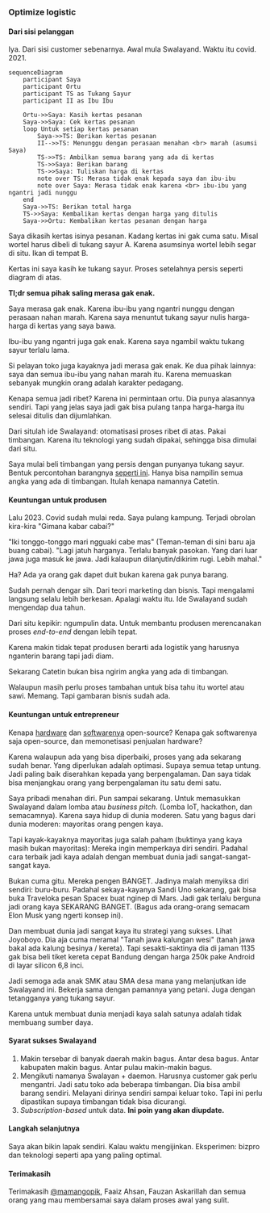 ### Optimize logistic
#### Dari sisi pelanggan

Iya. Dari sisi customer sebenarnya. Awal mula Swalayand. Waktu itu covid. 2021.

```mermaid
sequenceDiagram
    participant Saya
    participant Ortu
    participant TS as Tukang Sayur
    participant II as Ibu Ibu

    Ortu->>Saya: Kasih kertas pesanan
    Saya->>Saya: Cek kertas pesanan
    loop Untuk setiap kertas pesanan
        Saya->>TS: Berikan kertas pesanan
        II-->>TS: Menunggu dengan perasaan menahan <br> marah (asumsi Saya)
        TS->>TS: Ambilkan semua barang yang ada di kertas
        TS->>Saya: Berikan barang 
        TS->>Saya: Tuliskan harga di kertas
        note over TS: Merasa tidak enak kepada saya dan ibu-ibu
        note over Saya: Merasa tidak enak karena <br> ibu-ibu yang ngantri jadi nunggu
    end
    Saya->>TS: Berikan total harga
    TS->>Saya: Kembalikan kertas dengan harga yang ditulis
    Saya->>Ortu: Kembalikan kertas pesanan dengan harga
```

Saya dikasih kertas isinya pesanan. Kadang kertas ini gak cuma satu. Misal wortel harus dibeli di tukang sayur A. Karena asumsinya wortel lebih segar di situ. Ikan di tempat B.

Kertas ini saya kasih ke tukang sayur. Proses setelahnya persis seperti diagram di atas.

**Tl;dr semua pihak saling merasa gak enak.**

Saya merasa gak enak. Karena ibu-ibu yang ngantri nunggu dengan perasaan nahan marah. Karena saya menuntut tukang sayur nulis harga-harga di kertas yang saya bawa.

Ibu-ibu yang ngantri juga gak enak. Karena saya ngambil waktu tukang sayur terlalu lama.

Si pelayan toko juga kayaknya jadi merasa gak enak. Ke dua pihak lainnya: saya dan semua ibu-ibu yang nahan marah itu. Karena memuaskan sebanyak mungkin orang adalah karakter pedagang.

Kenapa semua jadi ribet? Karena ini permintaan ortu. Dia punya alasannya sendiri. Tapi yang jelas saya jadi gak bisa pulang tanpa harga-harga itu selesai ditulis dan dijumlahkan.

Dari situlah ide Swalayand: otomatisasi proses ribet di atas. Pakai timbangan. Karena itu teknologi yang sudah dipakai, sehingga bisa dimulai dari situ.

Saya mulai beli timbangan yang persis dengan punyanya tukang sayur. Bentuk percontohan barangnya [seperti ini](https://github.com/Swalayand/catetin/blob/main/images/photo_2021-07-05_14-14-28.jpg). Hanya bisa nampilin semua angka yang ada di timbangan. Itulah kenapa namannya Catetin.

#### Keuntungan untuk produsen

Lalu 2023. Covid sudah mulai reda. Saya pulang kampung. Terjadi obrolan kira-kira "Gimana kabar cabai?"

"Iki tonggo-tonggo mari ngguaki cabe mas" (Teman-teman di sini baru aja buang cabai). "Lagi jatuh harganya. Terlalu banyak pasokan. Yang dari luar jawa juga masuk ke jawa. Jadi kalaupun dilanjutin/dikirim rugi. Lebih mahal." 

Ha? Ada ya orang gak dapet duit bukan karena gak punya barang.

Sudah pernah dengar sih. Dari teori marketing dan bisnis. Tapi mengalami langsung selalu lebih berkesan. Apalagi waktu itu. Ide Swalayand sudah mengendap dua tahun. 

Dari situ kepikir: ngumpulin data. Untuk membantu produsen merencanakan proses _end-to-end_ dengan lebih tepat. 

Karena makin tidak tepat produsen berarti ada logistik yang harusnya nganterin barang tapi jadi diam. 

Sekarang Catetin bukan bisa ngirim angka yang ada di timbangan. 

Walaupun masih perlu proses tambahan untuk bisa tahu itu wortel atau sawi. Memang. Tapi gambaran bisnis sudah ada.

#### Keuntungan untuk entrepreneur 

Kenapa [hardware]() dan [softwarenya]() open-source? Kenapa gak softwarenya saja open-source, dan memonetisasi penjualan hardware?

Karena walaupun ada yang bisa diperbaiki, proses yang ada sekarang sudah benar. Yang diperlukan adalah optimasi. Supaya semua tetap untung. Jadi paling baik diserahkan kepada yang berpengalaman. Dan saya tidak bisa menjangkau orang yang berpengalaman itu satu demi satu. 

Saya pribadi menahan diri. Pun sampai sekarang. Untuk memasukkan Swalayand dalam lomba atau _business pitch_. (Lomba IoT, hackathon, dan semacamnya). Karena saya hidup di dunia moderen. Satu yang bagus dari dunia moderen: mayoritas orang pengen kaya.

Tapi kayak-kayaknya mayoritas juga salah paham (buktinya yang kaya masih bukan mayoritas): Mereka ingin memperkaya diri sendiri. Padahal cara terbaik jadi kaya adalah dengan membuat dunia jadi sangat-sangat-sangat kaya. 

Bukan cuma gitu. Mereka pengen BANGET. Jadinya malah menyiksa diri sendiri: buru-buru. Padahal sekaya-kayanya Sandi Uno sekarang, gak bisa buka Traveloka pesan Spacex buat nginep di Mars. Jadi gak terlalu berguna jadi orang kaya SEKARANG BANGET. (Bagus ada orang-orang semacam Elon Musk yang ngerti konsep ini).

Dan membuat dunia jadi sangat kaya itu strategi yang sukses. Lihat Joyoboyo. Dia aja cuma meramal "Tanah jawa kalungan wesi" (tanah jawa bakal ada kalung besinya / kereta). Tapi sesakti-saktinya dia di jaman 1135 gak bisa beli tiket kereta cepat Bandung dengan harga 250k pake Android di layar silicon 6,8 inci.

Jadi semoga ada anak SMK atau SMA desa mana yang melanjutkan ide Swalayand ini. Bekerja sama dengan pamannya yang petani. Juga dengan tetangganya yang tukang sayur. 

Karena untuk membuat dunia menjadi kaya salah satunya adalah tidak membuang sumber daya. 

#### Syarat sukses Swalayand

1. Makin tersebar di banyak daerah makin bagus. Antar desa bagus. Antar kabupaten makin bagus. Antar pulau makin-makin bagus.
2. Mengikuti namanya Swalayan + daemon. Harusnya customer gak perlu mengantri. Jadi satu toko ada beberapa timbangan. Dia bisa ambil barang sendiri. Melayani dirinya sendiri sampai keluar toko. Tapi ini perlu dipastikan supaya timbangan tidak bisa dicurangi.
3. _Subscription-based_ untuk data. **Ini poin yang akan diupdate.**

#### Langkah selanjutnya

Saya akan bikin lapak sendiri. Kalau waktu mengijinkan. Eksperimen: bizpro dan teknologi seperti apa yang paling optimal.

#### Terimakasih

Terimakasih [@mamangopik](https://github.com/mamangopik/), Faaiz Ahsan, Fauzan Askarillah dan semua orang yang mau membersamai saya dalam proses awal yang sulit.
